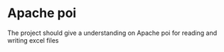 # Apache poi

The project should give a understanding on Apache poi for reading and writing excel files
